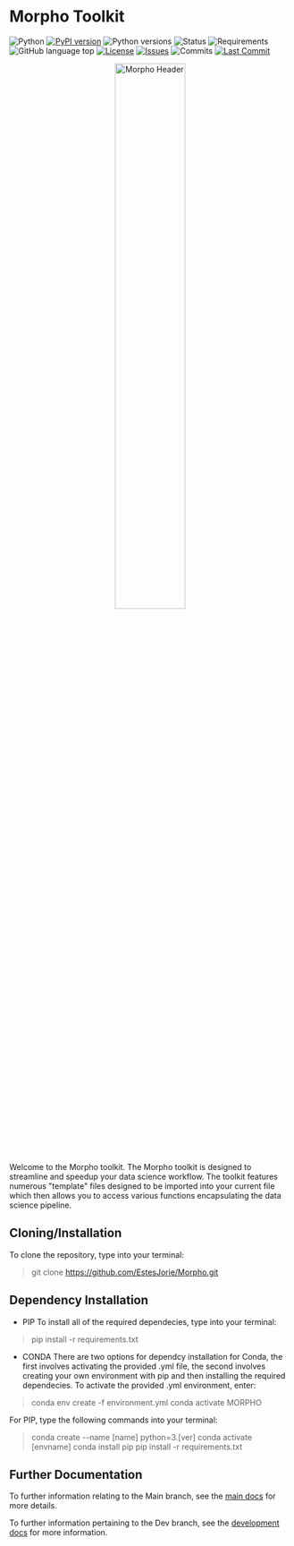 # Morpho Toolkit
![Python](https://img.shields.io/badge/language-python-blue?logo=python&logoColor=white)
[![PyPI version](https://img.shields.io/pypi/v/MORPHO-toolkit?label=PyPI)](https://pypi.org/project/MORPHO-toolkit/)
![Python versions](https://img.shields.io/pypi/pyversions/MORPHO-toolkit)
![Status](https://img.shields.io/badge/status-in%20development-orange)
![Requirements](https://img.shields.io/librariesio/release/pypi/MORPHO-toolkit)
![GitHub language top](https://img.shields.io/github/languages/top/EstesJorie/Morpho)
[![License](https://img.shields.io/github/license/EstesJorie/Morpho)](https://github.com/EstesJorie/Morpho/blob/main/LICENSE)
[![Issues](https://img.shields.io/github/issues/EstesJorie/Morpho)](https://github.com/EstesJorie/Morpho/issues)
![Commits](https://badgen.net/github/commits/EstesJorie/Morpho)
[![Last Commit](https://img.shields.io/github/last-commit/EstesJorie/Morpho)](https://github.com/EstesJorie/Morpho/commits/main)




<p align="center">
    <img src="images/MORPHO_light_header.png" alt="Morpho Header" width="50%">
</p>

 Welcome to the Morpho toolkit. The Morpho toolkit is designed to streamline and
 speedup your data science workflow. The toolkit features numerous "template" files
 designed to be imported into your current file which then allows you to access
 various functions encapsulating the data science pipeline.
 
 ## Cloning/Installation 
 
 To clone the repository, type into your terminal:
 
 > git clone https://github.com/EstesJorie/Morpho.git

## Dependency Installation

- PIP
To install all of the required dependecies, type into your terminal:

> pip install -r requirements.txt

- CONDA
There are two options for dependcy installation for Conda, the first involves activating the provided .yml file, the second involves creating your own environment with pip and then installing the required dependecies. To activate the provided .yml environment, enter:

> conda env create -f environment.yml
> conda activate MORPHO

For PIP, type the following commands into your terminal:

> conda create --name [name] python=3.[ver]
> conda activate [envname]
> conda install pip
> pip install -r requirements.txt

## Further Documentation

To further information relating to the Main branch, see the [main docs](docs/README-main.md) for more details.

To further information pertaining to the Dev branch, see the [development docs](docs/README-dev.md) for more information.
